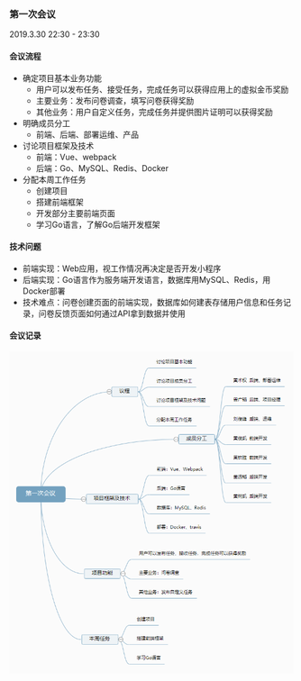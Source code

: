 ### 第一次会议

2019.3.30 22:30 - 23:30

#### 会议流程

* 确定项目基本业务功能
  * 用户可以发布任务、接受任务，完成任务可以获得应用上的虚拟金币奖励
  * 主要业务：发布问卷调查，填写问卷获得奖励
  * 其他业务：用户自定义任务，完成任务并提供图片证明可以获得奖励
* 明确成员分工
  * 前端、后端、部署运维、产品
* 讨论项目框架及技术
  * 前端：Vue、webpack
  * 后端：Go、MySQL、Redis、Docker
* 分配本周工作任务
  * 创建项目
  * 搭建前端框架
  * 开发部分主要前端页面
  * 学习Go语言，了解Go后端开发框架

#### 技术问题

* 前端实现：Web应用，视工作情况再决定是否开发小程序
* 后端实现：Go语言作为服务端开发语言，数据库用MySQL、Redis，用Docker部署
* 技术难点：问卷创建页面的前端实现，数据库如何建表存储用户信息和任务记录，问卷反馈页面如何通过API拿到数据并使用

#### 会议记录

![思维导图](image\meeting1.png)